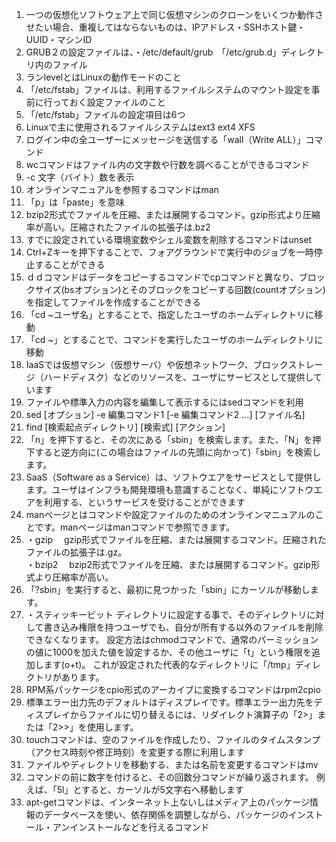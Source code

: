 1. 一つの仮想化ソフトウェア上で同じ仮想マシンのクローンをいくつか動作させたい場合、重複してはならないものは、IPアドレス・SSHホスト鍵・UUID・マシンID
2. GRUB２の設定ファイルは、・/etc/default/grub　「/etc/grub.d」ディレクトリ内のファイル
3. ランlevelとはLinuxの動作モードのこと
4. 「/etc/fstab」ファイルは、利用するファイルシステムのマウント設定を事前に行っておく設定ファイルのこと
5. 「/etc/fstab」ファイルの設定項目は6つ
6. Linuxで主に使用されるファイルシステムはext3 ext4 XFS
7. ログイン中の全ユーザーにメッセージを送信する「wall（Write ALL）」コマンド
8. wcコマンドはファイル内の文字数や行数を調べることができるコマンド
9. -c 文字（バイト）数を表示
10. オンラインマニュアルを参照するコマンドはman
11. 「p」は「paste」を意味
12. bzip2形式でファイルを圧縮、または展開するコマンド。gzip形式より圧縮率が高い。圧縮されたファイルの拡張子は.bz2
13. すでに設定されている環境変数やシェル変数を削除するコマンドはunset
14. Ctrl+Zキーを押下することで、フォアグラウンドで実行中のジョブを一時停止することができる
15. ｄｄコマンドはデータをコピーするコマンドでcpコマンドと異なり、ブロックサイズ(bsオプション)とそのブロックをコピーする回数(countオプション)を指定してファイルを作成することができる
16. 「cd ~ユーザ名」とすることで、指定したユーザのホームディレクトリに移動
17. 「cd ~」とすることで、コマンドを実行したユーザのホームディレクトリに移動
18. IaaSでは仮想マシン（仮想サーバ）や仮想ネットワーク、ブロックストレージ（ハードディスク）などのリソースを、ユーザにサービスとして提供しています
19. ファイルや標準入力の内容を編集して表示するにはsedコマンドを利用
20. sed [オプション] -e 編集コマンド1 [-e 編集コマンド2 ...] [ファイル名]
21. find [検索起点ディレクトリ] [検索式] [アクション]
22. 「n」を押下すると、その次にある「sbin」を検索します。また、「N」を押下すると逆方向に(この場合はファイルの先頭に向かって)「sbin」を検索します。
23. SaaS（Software as a Service）は、ソフトウエアをサービスとして提供します。ユーザはインフラも開発環境も意識することなく、単純にソフトウエアを利用する、というサービスを受けることができます
24. manページとはコマンドや設定ファイルのためのオンラインマニュアルのことです。manページはmanコマンドで参照できます。
25. ・gzip　
gzip形式でファイルを圧縮、または展開するコマンド。圧縮されたファイルの拡張子は.gz。  
・bzip2　
bzip2形式でファイルを圧縮、または展開するコマンド。gzip形式より圧縮率が高い。
26. 「?sbin」を実行すると、最初に見つかった「sbin」にカーソルが移動します。
27. ・スティッキービット
ディレクトリに設定する事で、そのディレクトリに対して書き込み権限を持つユーザでも、自分が所有する以外のファイルを削除できなくなります。
設定方法はchmodコマンドで、通常のパーミッションの値に1000を加えた値を設定するか、その他ユーザに「t」という権限を追加します(o+t)。
これが設定された代表的なディレクトリに「/tmp」ディレクトリがあります。
28. RPM系パッケージをcpio形式のアーカイブに変換するコマンドはrpm2cpio
29. 標準エラー出力先のデフォルトはディスプレイです。標準エラー出力先をディスプレイからファイルに切り替えるには、リダイレクト演算子の「2>」または「2>>」を使用します。
30. touchコマンドは、空のファイルを作成したり、ファイルのタイムスタンプ（アクセス時刻や修正時刻）を変更する際に利用します
31. ファイルやディレクトリを移動する、または名前を変更するコマンドはmv
32. コマンドの前に数字を付けると、その回数分コマンドが繰り返されます。
例えば、「5l」とすると、カーソルが5文字右へ移動します
33. apt-getコマンドは、インターネット上ないしはメディア上のパッケージ情報のデータベースを使い、依存関係を調整しながら、パッケージのインストール・アンインストールなどを行えるコマンド

